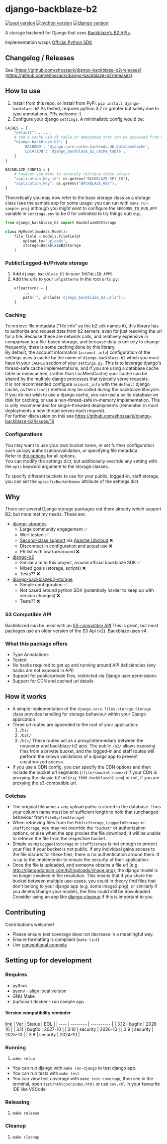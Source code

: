 # django-backblaze-b2

[![pypi version](https://img.shields.io/pypi/v/django-backblaze-b2)](https://pypi.org/project/django-backblaze-b2/)
[![python version](https://img.shields.io/pypi/pyversions/django-backblaze-b2)](https://pypi.org/project/django-backblaze-b2/)
[![django version](https://img.shields.io/pypi/djversions/django-backblaze-b2)](https://pypi.org/project/django-backblaze-b2/)

A storage backend for Django that uses [Backblaze's B2 APIs](https://www.backblaze.com/b2/cloud-storage.html).

Implementation wraps [Official Python SDK](https://github.com/Backblaze/b2-sdk-python)

## Changelog / Releases

See [https://github.com/ehossack/django-backblaze-b2/releases](https://github.com/ehossack/django-backblaze-b2/releases)

## How to use

1. Install from this repo, or install from PyPi: `pip install django-backblaze-b2`
As tested, requires python 3.7 or greater but solely due to type annotations. PRs welcome :)
1. Configure your django `settings`. A minimalistic config would be:
```python
CACHES = {
    "default": .... ,
    # add a cache via db table or memcached that can be accessed from multiple threads
    "django-backblaze-b2": {
        'BACKEND': 'django.core.cache.backends.db.DatabaseCache',
        'LOCATION': 'django_backblaze_b2_cache_table',
    }
}

BACKBLAZE_CONFIG = {
    # however you want to securely retrieve these values
    "application_key_id": os.getenv("BACKBLAZE_KEY_ID"),
    "application_key": os.getenv("BACKBLAZE_KEY"),
}
```

Theoretically you may now refer to the base storage class as a storage class (see the sample app for some usage: you can run with `make run-sample-proj` although you might want to configure the `SECONDS_TO_RUN_APP` variable in `settings.env` to be 0 for unlimited to try things out)
e.g.
```python
from django_backblaze_b2 import BackblazeB2Storage

class MyModel(models.Model):
    file_field = models.FileField(
        upload_to="uploads",
        storage=BackblazeB2Storage
    )
```

### Public/Logged-In/Private storage

1. Add `django_backblaze_b2` to your `INSTALLED_APPS`
1. Add the urls to your `urlpatterns` in the root `urls.py`:
```python
    urlpatterns = [
        ...
        path('', include('django_backblaze_b2.urls')),
    ]
```

### Caching

To retrieve file metadata ("file info" as the b2 sdk names it), this library has to authorize and request data from b2 servers, even for just resolving the url for a file. Because these are network calls, and relatively expensive in comparison to a file-based storage, and because data is unlikely to change frequently, there is some caching done by this library.  
By default, the account information (`account_info`) configuration of the settings uses a cache by the name of `django-backblaze-b2` which you must have in your `CACHES` section of your `settings.py`. This is to leverage django's thread-safe cache implementations, and if you are using a database cache table or memcached, (rather than LocMemCache) your cache can be shared by the multiple django processes that typically serve requests.  
It is not recommended configure `account_info` with the `default` django cache, as the `clear()` method may be called during the backblaze lifecycle.  
If you do not wish to use a django cache, you can use a sqlite database on disk for caching, or use a non-thread-safe in-memory implementation. This is only recommended for single-threaded deployments (remember in most deployments a new thread serves each request).  
For further discussion on this see https://github.com/ehossack/django-backblaze-b2/issues/16

### Configurations

You may want to use your own bucket name, or set further configuration such as lazy authorization/validation, or specifying file metadata.  
Refer to [the options](./django_backblaze_b2/options.py) for all options.  
You can modify the settings dict, but additionally override any setting with the `opts` keyword argument to the storage classes.

To specify different buckets to use for your public, logged-in, staff storage, you can set the 
`specificBucketNames` attribute of the settings dict.
## Why

There are several Django storage packages out there already which support B2, but none met my needs. These are:

* [django-storages](https://github.com/jschneier/django-storages)
    * Large community engagement ✅
    * Well-tested ✅
    * [Second-class support](https://github.com/jschneier/django-storages/issues/765) via [Apache Libcloud](https://github.com/apache/libcloud) ❌
    * Disconnect in configuration and actual use ❌
    * PR list with low turnaround ❌
* [django-b2](https://github.com/pyutil/django-b2)
    * Similar aim to this project, around official backblaze SDK ✅
    * Mixed goals (storage, scripts) ❌
    * Tests?? ❌
* [django-backblazeb2-storage](https://github.com/royendgel/django-backblazeb2-storage)
    * Simple configuration ✅
    * Not based around python SDK (potentially harder to keep up with version changes) ❌
    * Tests?? ❌

### S3 Compatible API

Backblazed can be used with an [S3-compatible API](https://www.backblaze.com/b2/docs/s3_compatible_api.html)
This is great, but most packages use an older version of the S3 Api (v2). Backblaze uses v4.

### What this package offers

* Type Annotations
* Tested
* No hacks required to get up and running around API deficiencies (any hacks are not exposed in API)
* Support for public/private files, restricted via Django user permissions
* Support for CDN and cached url details

## How it works

* A simple implementation of the `django.core.files.storage.Storage` class provides handling for storage behaviour within your Django application
* Three url routes are appended to the root of your application:  
    1. `/b2/`
    2. `/b2l/`
    3. `/b2s/`
These routes act as a proxy/intermediary between the requester and backblaze b2 apis. The public `/b2/` allows exposing files from a private bucket, and the logged-in and staff routes will perform the known validations of a django app to prevent unauthorized access.
* If you use a CDN config, you can specify the CDN options and then include the bucket url segments (`/file/<bucket-name>/`) if your CDN is proxying the classic b2 url (e.g. `f000.backblazeb2.com`) or not, if you are proxying the s3-compatible url.

### Gotchas

* The original filename + any upload paths is stored in the database. Thus your column name must be of sufficient length to hold that (unchanged behaviour from `FileSystemStorage`)
*  When retrieving files from the `PublicStorage`, `LoggedInStorage` or `StaffStorage`, you may not override the `"bucket"` or authorization options, or else when the app proxies the file download, it will be unable to retrieve the file from the respective bucket.
* Simply using `LoggedInStorage` or `StaffStorage` is not enough to protect your files if your bucket is not public. If any individual gains access to the file ids/urls for these files, there is no authentication around them. It is up to the implementer to ensure the security of their application.
* Once the file is uploaded, and someone obtains a file url (e.g. http://djangodomain.com/b2l/uploads/image.png), the django model is no longer involved in file resolution. This means that if you share the bucket between multiple use-cases, you could in theory find files that don't belong to your django app (e.g. some image2.png), or similarly if you delete/change your models, the files could still be downloaded. Consider using an app like [django-cleanup](https://github.com/un1t/django-cleanup) if this is important to you

## Contributing

Contributions welcome!

* Please ensure test coverage does not decrease in a meaningful way.
* Ensure formatting is compliant (`make lint`)
* Use [conventional commits](https://www.conventionalcommits.org/en/v1.0.0/)

## Setting up for development

### Requires

* python
* pyenv - align local version
* GNU Make
* (optional) docker - run sample app

#### Version compatibility reminder
[link](https://devguide.python.org/versions/)
| Ver  | Status   |  EOL       |
| ---- | -------- | ---------- |
| 3.12 | bugfix   | 2028-10    |
| 3.11 | bugfix   | 2027-10    |
| 3.10 | security | 2026-10    |
| 3.9  | security | 2025-10    |
| 3.8  | security | 2024-10    |

### Running

1. `make setup`

* You can run django with `make run-django` to test django app.
* You can run tests with `make test`
* You can view test coverage with `make test-coverage`, then see in the terminal, 
open `test/htmlcov/index.html`
or use `cov.xml` in your favourite IDE like VSCode

### Releasing

1. `make release`

### Cleanup

1. `make cleanup`
